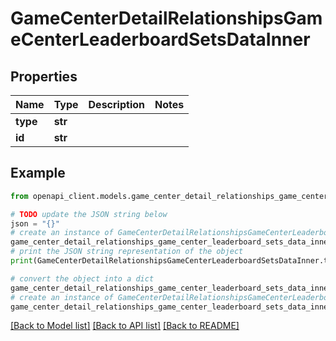 # GameCenterDetailRelationshipsGameCenterLeaderboardSetsDataInner


## Properties

Name | Type | Description | Notes
------------ | ------------- | ------------- | -------------
**type** | **str** |  | 
**id** | **str** |  | 

## Example

```python
from openapi_client.models.game_center_detail_relationships_game_center_leaderboard_sets_data_inner import GameCenterDetailRelationshipsGameCenterLeaderboardSetsDataInner

# TODO update the JSON string below
json = "{}"
# create an instance of GameCenterDetailRelationshipsGameCenterLeaderboardSetsDataInner from a JSON string
game_center_detail_relationships_game_center_leaderboard_sets_data_inner_instance = GameCenterDetailRelationshipsGameCenterLeaderboardSetsDataInner.from_json(json)
# print the JSON string representation of the object
print(GameCenterDetailRelationshipsGameCenterLeaderboardSetsDataInner.to_json())

# convert the object into a dict
game_center_detail_relationships_game_center_leaderboard_sets_data_inner_dict = game_center_detail_relationships_game_center_leaderboard_sets_data_inner_instance.to_dict()
# create an instance of GameCenterDetailRelationshipsGameCenterLeaderboardSetsDataInner from a dict
game_center_detail_relationships_game_center_leaderboard_sets_data_inner_from_dict = GameCenterDetailRelationshipsGameCenterLeaderboardSetsDataInner.from_dict(game_center_detail_relationships_game_center_leaderboard_sets_data_inner_dict)
```
[[Back to Model list]](../README.md#documentation-for-models) [[Back to API list]](../README.md#documentation-for-api-endpoints) [[Back to README]](../README.md)


